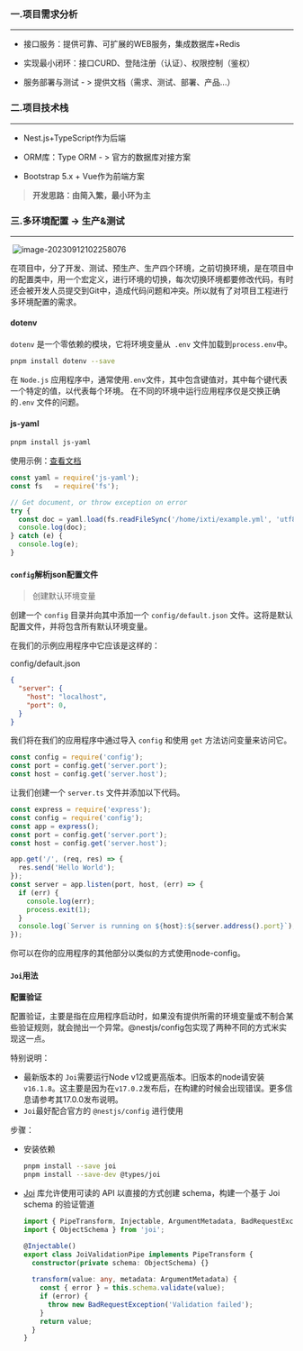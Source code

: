 ### 一.项目需求分析

------



- 接口服务：提供可靠、可扩展的WEB服务，集成数据库+Redis

- 实现最小闭环：接口CURD、登陆注册（认证）、权限控制（鉴权）

- 服务部署与测试 - > 提供文档（需求、测试、部署、产品...）

  

### 二.项目技术栈

------



- Nest.js+TypeScript作为后端

- ORM库：Type ORM - > 官方的数据库对接方案
  
- Bootstrap 5.x + Vue作为前端方案

> **开发思路：由简入繁，最小环为主**



###  三.多环境配置 -> 生产&测试 

------

​	![image-20230912102258076](https://cdn.jsdelivr.net/gh/zhu325/markdown-img/blog/image-20230912102258076.png)

在项目中，分了开发、测试、预生产、生产四个环境，之前切换环境，是在项目中的配置类中，用一个宏定义，进行环境的切换，每次切换环境都要修改代码，有时还会被开发人员提交到Git中，造成代码问题和冲突。所以就有了对项目工程进行多环境配置的需求。


#### dotenv

`dotenv` 是一个零依赖的模块，它将环境变量从` .env` 文件加载到` process.env `中。

```bash
pnpm install dotenv --save
```

在 `Node.js` 应用程序中，通常使用` .env `文件，其中包含键值对，其中每个键代表一个特定的值，以代表每个环境。 在不同的环境中运行应用程序仅是交换正确的`.env` 文件的问题。



#### js-yaml

```bash
pnpm install js-yaml
```

使用示例：[查看文档](https://www.npmjs.com/package/js-yaml)

```typescript
const yaml = require('js-yaml');
const fs   = require('fs');

// Get document, or throw exception on error
try {
  const doc = yaml.load(fs.readFileSync('/home/ixti/example.yml', 'utf8'));
  console.log(doc);
} catch (e) {
  console.log(e);
}
```



#### `config`解析json配置文件

> 创建默认环境变量

创建一个 `config` 目录并向其中添加一个 `config/default.json` 文件。这将是默认配置文件，并将包含所有默认环境变量。

在我们的示例应用程序中它应该是这样的：

config/default.json

```json
{
  "server": {
    "host": "localhost",
    "port": 0,
  }
}
```

我们将在我们的应用程序中通过导入 `config` 和使用 `get` 方法访问变量来访问它。

```typescript
const config = require('config');
const port = config.get('server.port');
const host = config.get('server.host');
```

让我们创建一个 `server.ts` 文件并添加以下代码。

```typescript
const express = require('express');
const config = require('config');
const app = express();
const port = config.get('server.port');
const host = config.get('server.host');

app.get('/', (req, res) => {
  res.send('Hello World');
});
const server = app.listen(port, host, (err) => {
  if (err) {
    console.log(err);
    process.exit(1);
  }
  console.log(`Server is running on ${host}:${server.address().port}`);
});
```

你可以在你的应用程序的其他部分以类似的方式使用node-config。



#### `Joi`用法

**配置验证**

配置验证，主要是指在应用程序启动时，如果没有提供所需的环境变量或不制合某些验证规则，就会抛出一个异常。@nestjs/config包实现了两种不同的方式米实现这一点。

特别说明：

- 最新版本的 `Joi`需要运行Node v12或更高版本。旧版本的node请安装`v16.1.8`。这主要是因为在`v17.0.2`发布后，在构建的时候会出现错误。更多信息请参考其17.0.0发布说明。
- `Joi`最好配合官方的 `@nestjs/config` 进行使用

步骤：

- 安装依赖

  ```bash
  pnpm install --save joi
  pnpm install --save-dev @types/joi
  ```

- [Joi](https://github.com/sideway/joi) 库允许使用可读的 API 以直接的方式创建 schema，构建一个基于 Joi schema 的验证管道

  ```typescript
  import { PipeTransform, Injectable, ArgumentMetadata, BadRequestException } from '@nestjs/common';
  import { ObjectSchema } from 'joi';
  
  @Injectable()
  export class JoiValidationPipe implements PipeTransform {
    constructor(private schema: ObjectSchema) {}
    
    transform(value: any, metadata: ArgumentMetadata) {
      const { error } = this.schema.validate(value);
      if (error) {
        throw new BadRequestException('Validation failed');
      }
      return value;
    }
  }
  ```

  







